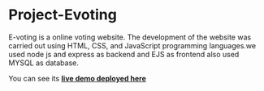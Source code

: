 # Project-Evoting
E-voting is a online voting website. The development of the website was carried out using HTML, CSS, and JavaScript programming languages.we used node js and express as backend and EJS as frontend also used MYSQL as database.
<p>You can see its <a href="https://evoting2080.onrender.com/"> <b>live demo deployed here</b></a></p>
